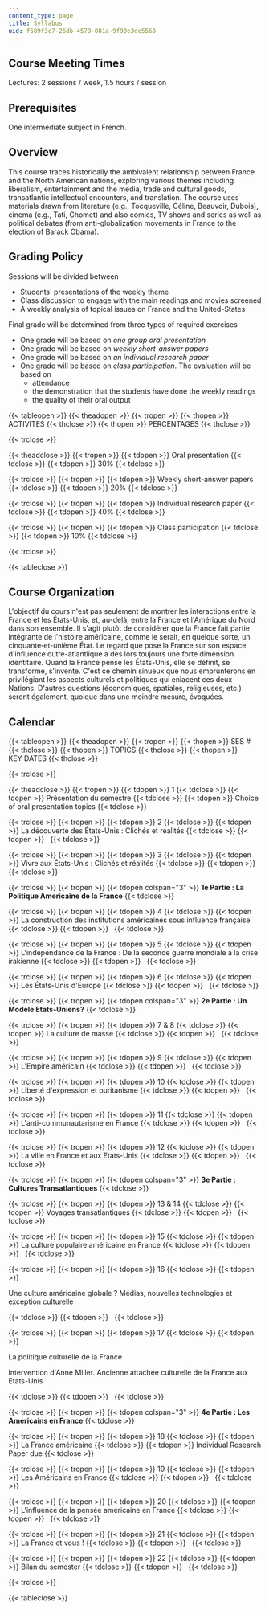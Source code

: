 ```yaml
---
content_type: page
title: Syllabus
uid: f589f3c7-26db-4579-881a-9f90e3de5568
---
```


Course Meeting Times
--------------------

Lectures: 2 sessions / week, 1.5 hours / session

Prerequisites
-------------

One intermediate subject in French.

Overview
--------

This course traces historically the ambivalent relationship between France and the North American nations, exploring various themes including liberalism, entertainment and the media, trade and cultural goods, transatlantic intellectual encounters, and translation. The course uses materials drawn from literature (e.g., Tocqueville, Céline, Beauvoir, Dubois), cinema (e.g., Tati, Chomet) and also comics, TV shows and series as well as political debates (from anti-globalization movements in France to the election of Barack Obama).

Grading Policy
--------------

Sessions will be divided between

*   Students' presentations of the weekly theme
*   Class discussion to engage with the main readings and movies screened
*   A weekly analysis of topical issues on France and the United-States

Final grade will be determined from three types of required exercises

*   One grade will be based on _one group oral presentation_
*   One grade will be based on _weekly short-answer papers_
*   One grade will be based on _an individual research paper_
*   One grade will be based on _class participation_. The evaluation will be based on
    *   attendance
    *   the demonstration that the students have done the weekly readings
    *   the quality of their oral output

{{< tableopen >}}
{{< theadopen >}}
{{< tropen >}}
{{< thopen >}}
ACTIVITES
{{< thclose >}}
{{< thopen >}}
PERCENTAGES
{{< thclose >}}

{{< trclose >}}

{{< theadclose >}}
{{< tropen >}}
{{< tdopen >}}
Oral presentation
{{< tdclose >}}
{{< tdopen >}}
30%
{{< tdclose >}}

{{< trclose >}}
{{< tropen >}}
{{< tdopen >}}
Weekly short-answer papers
{{< tdclose >}}
{{< tdopen >}}
20%
{{< tdclose >}}

{{< trclose >}}
{{< tropen >}}
{{< tdopen >}}
Individual research paper
{{< tdclose >}}
{{< tdopen >}}
40%
{{< tdclose >}}

{{< trclose >}}
{{< tropen >}}
{{< tdopen >}}
Class participation
{{< tdclose >}}
{{< tdopen >}}
10%
{{< tdclose >}}

{{< trclose >}}

{{< tableclose >}}

Course Organization
-------------------

L'objectif du cours n'est pas seulement de montrer les interactions entre la France et les États-Unis, et, au-delà, entre la France et l'Amérique du Nord dans son ensemble. Il s'agit plutôt de considérer que la France fait partie intégrante de l'histoire américaine, comme le serait, en quelque sorte, un cinquante‐et-unième État. Le regard que pose la France sur son espace d'influence outre-atlantlique a dès lors toujours une forte dimension identitaire. Quand la France pense les États-Unis, elle se définit, se transforme, s'invente. C'est ce chemin sinueux que nous emprunterons en privilégiant les aspects culturels et politiques qui enlacent ces deux Nations. D'autres questions (économiques, spatiales, religieuses, etc.) seront également, quoique dans une moindre mesure, évoquées.

Calendar
--------

{{< tableopen >}}
{{< theadopen >}}
{{< tropen >}}
{{< thopen >}}
SES #
{{< thclose >}}
{{< thopen >}}
TOPICS
{{< thclose >}}
{{< thopen >}}
KEY DATES
{{< thclose >}}

{{< trclose >}}

{{< theadclose >}}
{{< tropen >}}
{{< tdopen >}}
1
{{< tdclose >}}
{{< tdopen >}}
Présentation du semestre
{{< tdclose >}}
{{< tdopen >}}
Choice of oral presentation topics
{{< tdclose >}}

{{< trclose >}}
{{< tropen >}}
{{< tdopen >}}
2
{{< tdclose >}}
{{< tdopen >}}
La découverte des États-Unis : Clichés et réalités
{{< tdclose >}}
{{< tdopen >}}
 
{{< tdclose >}}

{{< trclose >}}
{{< tropen >}}
{{< tdopen >}}
3
{{< tdclose >}}
{{< tdopen >}}
Vivre aux États-Unis : Clichés et réalités
{{< tdclose >}}
{{< tdopen >}}
 
{{< tdclose >}}

{{< trclose >}}
{{< tropen >}}
{{< tdopen colspan="3" >}}
**1e Partie : La Politique Americaine de la France**
{{< tdclose >}}

{{< trclose >}}
{{< tropen >}}
{{< tdopen >}}
4
{{< tdclose >}}
{{< tdopen >}}
La construction des institutions américaines sous influence française
{{< tdclose >}}
{{< tdopen >}}
 
{{< tdclose >}}

{{< trclose >}}
{{< tropen >}}
{{< tdopen >}}
5
{{< tdclose >}}
{{< tdopen >}}
L'indépendance de la France : De la seconde guerre mondiale à la crise  
irakienne
{{< tdclose >}}
{{< tdopen >}}
 
{{< tdclose >}}

{{< trclose >}}
{{< tropen >}}
{{< tdopen >}}
6
{{< tdclose >}}
{{< tdopen >}}
Les États-Unis d'Europe
{{< tdclose >}}
{{< tdopen >}}
 
{{< tdclose >}}

{{< trclose >}}
{{< tropen >}}
{{< tdopen colspan="3" >}}
**2e Partie : Un Modele Etats-Uniens?**
{{< tdclose >}}

{{< trclose >}}
{{< tropen >}}
{{< tdopen >}}
7 & 8
{{< tdclose >}}
{{< tdopen >}}
La culture de masse
{{< tdclose >}}
{{< tdopen >}}
 
{{< tdclose >}}

{{< trclose >}}
{{< tropen >}}
{{< tdopen >}}
9
{{< tdclose >}}
{{< tdopen >}}
L'Empire américain
{{< tdclose >}}
{{< tdopen >}}
 
{{< tdclose >}}

{{< trclose >}}
{{< tropen >}}
{{< tdopen >}}
10
{{< tdclose >}}
{{< tdopen >}}
Liberté d'expression et puritanisme
{{< tdclose >}}
{{< tdopen >}}
 
{{< tdclose >}}

{{< trclose >}}
{{< tropen >}}
{{< tdopen >}}
11
{{< tdclose >}}
{{< tdopen >}}
L'anti-communautarisme en France
{{< tdclose >}}
{{< tdopen >}}
 
{{< tdclose >}}

{{< trclose >}}
{{< tropen >}}
{{< tdopen >}}
12
{{< tdclose >}}
{{< tdopen >}}
La ville en France et aux Etats-Unis
{{< tdclose >}}
{{< tdopen >}}
 
{{< tdclose >}}

{{< trclose >}}
{{< tropen >}}
{{< tdopen colspan="3" >}}
**3e Partie : Cultures Transatlantiques**
{{< tdclose >}}

{{< trclose >}}
{{< tropen >}}
{{< tdopen >}}
13 & 14
{{< tdclose >}}
{{< tdopen >}}
Voyages transatlantiques
{{< tdclose >}}
{{< tdopen >}}
 
{{< tdclose >}}

{{< trclose >}}
{{< tropen >}}
{{< tdopen >}}
15
{{< tdclose >}}
{{< tdopen >}}
La culture populaire américaine en France
{{< tdclose >}}
{{< tdopen >}}
 
{{< tdclose >}}

{{< trclose >}}
{{< tropen >}}
{{< tdopen >}}
16
{{< tdclose >}}
{{< tdopen >}}


Une culture américaine globale ? Médias, nouvelles technologies et exception culturelle


{{< tdclose >}}
{{< tdopen >}}
 
{{< tdclose >}}

{{< trclose >}}
{{< tropen >}}
{{< tdopen >}}
17
{{< tdclose >}}
{{< tdopen >}}


La politique culturelle de la France

Intervention d'Anne Miller. Ancienne attachée culturelle de la France aux Etats-Unis


{{< tdclose >}}
{{< tdopen >}}
 
{{< tdclose >}}

{{< trclose >}}
{{< tropen >}}
{{< tdopen colspan="3" >}}
**4e Partie : Les Americains en France**
{{< tdclose >}}

{{< trclose >}}
{{< tropen >}}
{{< tdopen >}}
18
{{< tdclose >}}
{{< tdopen >}}
La France américaine
{{< tdclose >}}
{{< tdopen >}}
Individual Research Paper due
{{< tdclose >}}

{{< trclose >}}
{{< tropen >}}
{{< tdopen >}}
19
{{< tdclose >}}
{{< tdopen >}}
Les Américains en France
{{< tdclose >}}
{{< tdopen >}}
 
{{< tdclose >}}

{{< trclose >}}
{{< tropen >}}
{{< tdopen >}}
20
{{< tdclose >}}
{{< tdopen >}}
L'influence de la pensée américaine en France
{{< tdclose >}}
{{< tdopen >}}
 
{{< tdclose >}}

{{< trclose >}}
{{< tropen >}}
{{< tdopen >}}
21
{{< tdclose >}}
{{< tdopen >}}
La France et vous !
{{< tdclose >}}
{{< tdopen >}}
 
{{< tdclose >}}

{{< trclose >}}
{{< tropen >}}
{{< tdopen >}}
22
{{< tdclose >}}
{{< tdopen >}}
Bilan du semester
{{< tdclose >}}
{{< tdopen >}}
 
{{< tdclose >}}

{{< trclose >}}

{{< tableclose >}}